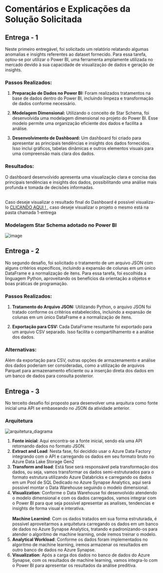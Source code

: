 # Comentários e Explicações da Solução Solicitada

## Entrega - 1

Neste primeiro entregável, foi solicitado um relatório relatando algumas anomalias e insights referentes ao dataset fornecido. Para essa tarefa, optou-se por utilizar o Power BI, uma ferramenta amplamente utilizada no mercado devido à sua capacidade de visualização de dados e geração de insights.

### Passos Realizados:

1. **Preparação de Dados no Power BI:** Foram realizados tratamentos na base de dados dentro do Power BI, incluindo limpeza e transformação de dados conforme necessário.
  
2. **Modelagem Dimensional:** Utilizando o conceito de Star Schema, foi desenvolvida uma modelagem dimensional no projeto do Power BI. Esse modelo permite uma organização eficiente dos dados e facilita a análise.

3. **Desenvolvimento de Dashboard:** Um dashboard foi criado para apresentar as principais tendências e insights dos dados fornecidos. Isso inclui gráficos, tabelas dinâmicas e outros elementos visuais para uma compreensão mais clara dos dados.

### Resultados:

O dashboard desenvolvido apresenta uma visualização clara e concisa das principais tendências e insights dos dados, possibilitando uma análise mais profunda e tomada de decisões informadas.<br><br>

Caso deseje visualizar o resultado final do Dashboard é possível visualiza-lo <a href = "https://app.powerbi.com/view?r=eyJrIjoiZWM3NDc0MmItYTM3NC00YWJjLWJkZTItYjljODgwMjQ5OTgyIiwidCI6IjExZGJiZmUyLTg5YjgtNDU0OS1iZTEwLWNlYzM2NGU1OTU1MSIsImMiOjR9"> CLICANDO AQUI ! </a>, caso deseje visualizar o projeto o mesmo está na pasta chamada 1-entrega

### Modelagem Star Schema adotado no Power BI
![image](https://github.com/jonatahs/solucao_teste/assets/55710320/f6bdcb80-405c-4647-a08b-974247a634b7)

## Entrega - 2

No segundo desafio, foi solicitado o tratamento de um arquivo JSON com alguns critérios específicos, incluindo a expansão de colunas em um único DataFrame e a normalização de itens. Para essa tarefa, foi escolhida a linguagem Python, aproveitando os benefícios da orientação a objetos e boas práticas de programação.

### Passos Realizados:

1. **Tratamento do Arquivo JSON:** Utilizando Python, o arquivo JSON foi tratado conforme os critérios estabelecidos, incluindo a expansão de colunas em um único DataFrame e a normalização de itens.

2. **Exportação para CSV:** Cada DataFrame resultante foi exportado para um arquivo CSV separado. Isso facilita o compartilhamento e a análise dos dados.

### Alternativas:

Além da exportação para CSV, outras opções de armazenamento e análise dos dados poderiam ser consideradas, como a utilização de arquivos Parquet para armazenamento eficiente ou a inserção direta dos dados em um banco de dados para consulta posterior.

## Entrega - 3
No terceito desafio foi proposto para desenvolver uma arquitura como fonte inicial uma API se embaseando no JSON da atividade anterior.

### Arquitetura 
![arquitetura_diagrama](https://github.com/jonatahs/solucao_teste/assets/55710320/30e8bc4e-2a91-4182-a638-9621b810a43e)

1. **Fonte inicial**: Aqui encontra-se a fonte inicial, sendo ela uma API retornando dados no formato JSON.
2. **Extract and Load**: Nesta fase, foi decidido usar o Azure Data Factory integrando com o API e carregando os dados em seu formato bruto no Azure Data Lake Storage Gen2
3. **Transform and load**: Está fase será responsável pela transformação dos dados, ou seja, vamos transformar os dados semi-estruturados para o formato estrutura utilizando Azure Databricks e carregando os dados em um Pool de SQL Dedicado no Azure Synapse Analytics, aqui será possível montar o Data Warehouse seguindo o modelo dimensional.
4. **Visualization**: Conforme o Data Warehouse foi desenvolvido atendendo o modelo dimensional e com os dados carregados, vamos integrar com o Power BI para que seja possível apresentar as analises, tendencias e insights de forma visual e interativa.<br><br>
   **Machine Learnind**: Com os dados tratados em sua forma estruturada, é possível aproveitarmos a arquitetura carregando os dados em um banco de dados no Azure Synapse Analytics, tratando e padronizando-os para atender o algoritmo de machine learning, onde iremos treinar o modelo.
5. **Analytical Workload**: Conforme os dados foram implementados no algoritmo de machine learning, iremos armazenar os resultados em outro banco de dados no Azure Synapse.
6. **Visualization**: Após a carga dos dados no banco de dados do Azure Synapse, com os resultados de machine learning, vamos integra-lo com o Power BI para apresentar os resultados da análise preditiva.
